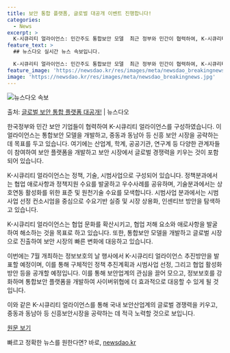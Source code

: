 ```yaml
---
title: 보안 통합 플랫폼, 글로벌 대공개 이벤트 진행합니다!
categories:
  - News
excerpt: >
  K-시큐리티 얼라이언스: 민간주도 통합보안 모델  최근 정부와 민간이 협력하여, K-시큐리티 얼라이언스를 통…
feature_text: >
  ## 뉴스다오 실시간 뉴스 속보입니다.

  K-시큐리티 얼라이언스: 민간주도 통합보안 모델  최근 정부와 민간이 협력하여, K-시큐리티 얼라이언스를 통…
feature_image: 'https://newsdao.kr/res/images/meta/newsdao_breakingnews.jpg'
image: 'https://newsdao.kr/res/images/meta/newsdao_breakingnews.jpg'
---
```


![뉴스다오 속보](https://newsdao.kr/res/images/meta/newsdao_breakingnews.jpg)

<p>출처: <a href="https://newsdao.kr/4255" rel="dofollow">글로벌 보안 통합 플랫폼 대공개!</a> | 뉴스다오</p>

한국정부와 민간 보안 기업들이 협력하여 K-시큐리티 얼라이언스를 구성하였습니다. 이 얼라이언스는 통합보안 모델을 개발하고, 중동과 동남아 등 신흥 보안 시장을 공략하는 데 목표를 두고 있습니다. 여기에는 산업계, 학계, 공공기관, 연구계 등 다양한 관계자들이 참여하여 보안 플랫폼을 개발하고 보안 시장에서 글로벌 경쟁력을 키우는 것이 포함되어 있습니다.

K-시큐리티 얼라이언스는 정책, 기술, 시범사업으로 구성되어 있습니다. 정책분과에서는 협업 애로사항과 정책지원 수요를 발굴하고 우수사례를 공유하며, 기술분과에서는 상호연동 활성화를 위한 표준 및 원천기술 수요를 모색합니다. 시범사업 분과에서는 시범사업 선정 컨소시엄을 중심으로 수요기반 실증 및 시장 상용화, 인센티브 방안을 탐색하고 있습니다.

K-시큐리티 얼라이언스는 협업 문화를 확산시키고, 협업 저해 요소와 애로사항을 발굴하여 해소하는 것을 목표로 하고 있습니다. 또한, 통합보안 모델을 개발하고 글로벌 시장으로 진출하여 보안 시장의 빠른 변화에 대응하고 있습니다.

이번에는 7월 개최하는 정보보호의 날 행사에서 K-시큐리티 얼라이언스 추진방안을 발표할 예정이며, 이를 통해 구체적인 정책 추진계획과 시범사업 선정, 그리고 협업 활성화 방안 등을 공개할 예정입니다. 이를 통해 보안업계의 관심을 끌어 모으고, 정보보호를 강화하며 통합보안 플랫폼을 개발하여 사이버위협에 더 효과적으로 대응할 수 있게 될 것입니다.

이와 같은 K-시큐리티 얼라이언스를 통해 국내 보안산업계의 글로벌 경쟁력을 키우고, 중동과 동남아 등 신흥보안시장을 공략하는 데 적극 노력할 것으로 보입니다.

[원문 보기](https://newsdao.kr/4255) 

빠르고 정확한 뉴스를 원한다면? 바로, <a href="https://newsdao.kr" rel="dofollow">newsdao.kr</a>


